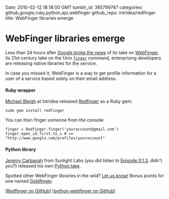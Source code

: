 Date: 2010-02-12 18:18:00 GMT
tumblr_id: 385799747
categories: github,google,ruby,python,api,webfinger
github_repo: intridea/redfinger
title: WebFinger libraries emerge

# WebFinger libraries emerge

Less than 24 hours after [Google broke the news](http://www.readwriteweb.com/archives/google_enables_webfinger_for_google_profiles_email_as_identity.php) of its take on [WebFinger](http://code.google.com/p/webfinger/), its 21st century take on the Unix [`finger`](http://www.manpagez.com/man/1/finger/) command, enterprising developers are releasing native libraries for the service.

In case you missed it, WebFinger is a way to get profile information for a user of a service based solely on their email address.

#### Ruby wrapper

[Michael Bleigh](http://twitter.com/mbleigh) at Intridea released [Redfinger](http://github.com/intridea/redfinger) as a Ruby gem:

    sudo gem install redfinger

You can then finger someone from the console:

    finger = Redfinger.finger('youraccount@gmail.com')
    finger.open_id.first.to_s # => "http://www.google.com/profiles/youraccount"

#### Python library

[Jeremy Carbaugh](http://github.com/jcarbaugh) from Sunlight Labs (you did listen to [Episode 0.1.3](http://thechangelog.com/post/382418778/episode-0-1-3-civic-hacking-with-luigi-montanez-and-jere), didn't you?) released his own [Python take](http://github.com/jcarbaugh/python-webfinger).

Spotted other WebFinger libraries in the wild? [Let us know!](http://twitter.com/changelogshow) Bonus points for one named [Goldfinger](http://www.imdb.com/title/tt0058150/).

[[Redfinger on GitHub](http://github.com/intridea/redfinger)] [[python-webfinger on GitHub](http://github.com/jcarbaugh/python-webfinger)]
